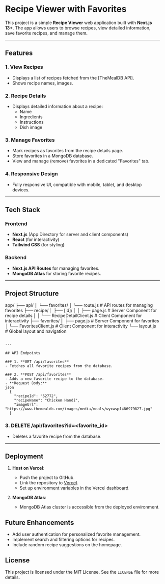 # Recipe Viewer with Favorites

This project is a simple **Recipe Viewer** web application built with **Next.js 13+**. The app allows users to browse recipes, view detailed information, save favorite recipes, and manage them.

---

## Features

### 1. View Recipes
- Displays a list of recipes fetched from the [TheMealDB API].
- Shows recipe names, images.

### 2. Recipe Details
- Displays detailed information about a recipe:
  - Name
  - Ingredients
  - Instructions
  - Dish image

### 3. Manage Favorites
- Mark recipes as favorites from the recipe details page.
- Store favorites in a MongoDB database.
- View and manage (remove) favorites in a dedicated "Favorites" tab.

### 4. Responsive Design
- Fully responsive UI, compatible with mobile, tablet, and desktop devices.

---

## Tech Stack

### Frontend
- **Next.js** (App Directory for server and client components)
- **React** (for interactivity)
- **Tailwind CSS** (for styling)

### Backend
- **Next.js API Routes** for managing favorites.
- **MongoDB Atlas** for storing favorite recipes.

---

## Project Structure

app/
├── api/
│   └── favorites/
│       └── route.js        # API routes for managing favorites
├── recipe/
│   ├── [id]/
│   │   ├── page.js         # Server Component for recipe details
│   │   └── RecipeDetailClient.js # Client Component for interactivity
├── favorites/
│   ├── page.js             # Server Component for favorites
│   └── FavoritesClient.js  # Client Component for interactivity
└── layout.js               # Global layout and navigation
```

---

## API Endpoints

### 1. **GET /api/favorites**
- Fetches all favorite recipes from the database.

### 2. **POST /api/favorites**
- Adds a new favorite recipe to the database.
- **Request Body:**
json
  {
    "recipeId": "52772",
    "recipeName": "Chicken Handi",
    "imageUrl": "https://www.themealdb.com/images/media/meals/wyxwsp1486979827.jpg"
  }
  ```

### 3. **DELETE /api/favorites?id=<favorite_id>**
- Deletes a favorite recipe from the database.

---

## Deployment

1. **Host on Vercel**:
   - Push the project to GitHub.
   - Link the repository to [Vercel](https://vercel.com/).
   - Set up environment variables in the Vercel dashboard.

2. **MongoDB Atlas**:
   - MongoDB Atlas cluster is accessible from the deployed environment.


## Future Enhancements
- Add user authentication for personalized favorite management.
- Implement search and filtering options for recipes.
- Include random recipe suggestions on the homepage.

## License
This project is licensed under the MIT License. See the `LICENSE` file for more details.
